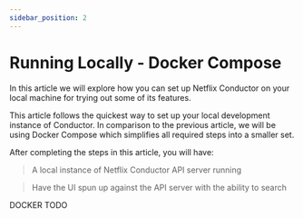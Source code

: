 ```yaml
---
sidebar_position: 2
---
```


# Running Locally - Docker Compose

In this article we will explore how you can set up Netflix Conductor on your local machine for trying out some of its
features.

This article follows the quickest way to set up your local development instance of Conductor. In comparison to the
previous article, we will be using Docker Compose which simplifies all required steps into a smaller set.

After completing the steps in this article, you will have:

> A local instance of Netflix Conductor API server running

> Have the UI spun up against the API server with the ability to search

DOCKER TODO
